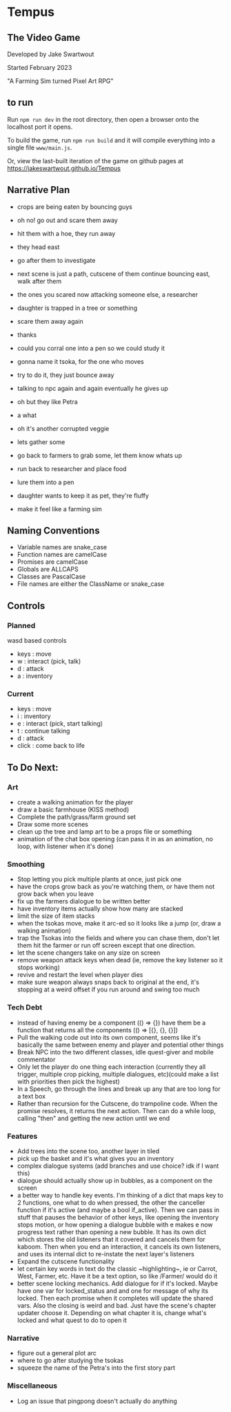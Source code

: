 # Tempus
## The Video Game
Developed by Jake Swartwout

Started February 2023

"A Farming Sim turned Pixel Art RPG"

## to run
Run `npm run dev` in the root directory, then open a browser onto the localhost port it opens.

To build the game, run `npm run build` and it will compile everything into a single file `www/main.js`.

Or, view the last-built iteration of the game on github pages at https://jakeswartwout.github.io/Tempus

## Narrative Plan

* crops are being eaten by bouncing guys
* oh no! go out and scare them away
* hit them with a hoe, they run away
* they head east
* go after them to investigate
* next scene is just a path, cutscene of them continue bouncing east, walk after them
* the ones you scared now attacking someone else, a researcher
* daughter is trapped in a tree or something
* scare them away again
* thanks
* could you corral one into a pen so we could study it
* gonna name it tsoka, for the one who moves
* try to do it, they just bounce away
* talking to npc again and again eventually he gives up
* oh but they like Petra
* a what
* oh it's another corrupted veggie
* lets gather some
* go back to farmers to grab some, let them know whats up
* run back to researcher and place food
* lure them into a pen
* daughter wants to keep it as pet, they're fluffy

* make it feel like a farming sim

## Naming Conventions
* Variable names are snake_case
* Function names are camelCase
* Promises are camelCase
* Globals are ALLCAPS
* Classes are PascalCase
* File names are either the ClassName or snake_case

## Controls

### Planned

wasd based controls
* keys : move
* w : interact (pick, talk)
* d : attack
* a : inventory

### Current
* keys : move
* i : inventory
* e : interact (pick, start talking)
* t : continue talking
* d : attack
* click : come back to life

## To Do Next:
### Art
* create a walking animation for the player
* draw a basic farmhouse (KISS method)
* Complete the path/grass/farm ground set
* Draw some more scenes
* clean up the tree and lamp art to be a props file or something
* animation of the chat box opening (can pass it in as an animation, no loop, with listener when it's done)
### Smoothing
* Stop letting you pick multiple plants at once, just pick one
* have the crops grow back as you're watching them, or have them not grow back when you leave
* fix up the farmers dialogue to be written better
* have inventory items actually show how many are stacked
* limit the size of item stacks
* when the tsokas move, make it arc-ed so it looks like a jump (or, draw a walking animation)
* trap the Tsokas into the fields and where you can chase them, don't let them hit the farmer or run off screen except that one direction.
* let the scene changers take on any size on screen
* remove weapon attack keys when dead (ie, remove the key listener so it stops working)
* revive and restart the level when player dies
* make sure weapon always snaps back to original at the end, it's stopping at a weird offset if you run around and swing too much
### Tech Debt
* instead of having enemy be a component (() => {}) have them be a function that returns all the components (() => [{}, {}, {}])
* Pull the walking code out into its own component, seems like it's basically the same between enemy and player and potential other things
* Break NPC into the two different classes, idle quest-giver and mobile commentator
* Only let the player do one thing each interaction (currently they all trigger, multiple crop picking, multiple dialogues, etc)(could make a list with priorities then pick the highest)
* In a Speech, go through the lines and break up any that are too long for a text box
* Rather than recursion for the Cutscene, do trampoline code. When the promise resolves, it returns the next action. Then can do a while loop, calling "then" and getting the new action until we end
### Features
* Add trees into the scene too, another layer in tiled
* pick up the basket and it's what gives you an inventory
* complex dialogue systems (add branches and use choice? idk if I want this)
* dialogue should actually show up in bubbles, as a component on the screen
* a better way to handle key events. I'm thinking of a dict that maps key to 2 functions, one what to do when pressed, the other the canceller function if it's active (and maybe a bool if_active). Then we can pass in stuff that pauses the behavior of other keys, like opening the inventory stops motion, or how opening a dialogue bubble with e makes e now progress text rather than opening a new bubble. It has its own dict which stores the old listeners that it covered and cancels them for kaboom. Then when you end an interaction, it cancels its own listeners, and uses its internal dict to re-instate the next layer's listeners
* Expand the cutscene functionality
* let certain key words in text do the classic ~highlighting~, ie or Carrot, West, Farmer, etc. Have it be a text option, so like /Farmer/ would do it
* better scene locking mechanics. Add dialogue for if it's locked. Maybe have one var for locked_status and and one for message of why its locked. Then each promise when it completes will update the shared vars. Also the closing is weird and bad. Just have the scene's chapter updater choose it. Depending on what chapter it is, change what's locked and what quest to do to open it
### Narrative
* figure out a general plot arc
* where to go after studying the tsokas
* squeeze the name of the Petra's into the first story part
### Miscellaneous
* Log an issue that pingpong doesn't actually do anything
